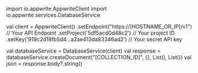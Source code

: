import io.appwrite.AppwriteClient
import io.appwrite.services.DatabaseService

val client = AppwriteClient()
  .setEndpoint("https://[HOSTNAME_OR_IP]/v1") // Your API Endpoint
  .setProject('5df5acd0d48c2') // Your project ID
  .setKey('919c2d18fb5d4...a2ae413da83346ad2') // Your secret API key

val databaseService = DatabaseService(client)
val response = databaseService.createDocument("[COLLECTION_ID]", {}, List<Any>(), List<Any>())
val json = response.body?.string()